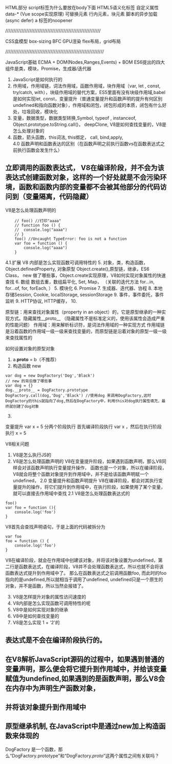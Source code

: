 HTML部分
script标签为什么要放在body下面
HTML5语义化标签
自定义属性data-* (Vue scope实现原理)
可替换元素 
行内元素，块元素
脚本的异步加载(async defer)
a 标签的noopener

///////////////////////////////////////////////////////////

CSS盒模型
box-sizing
BFC
GPU渲染
flex布局，grid布局

/////////////////////////////////////////////////////////////

JavaScript基础
ECMA + DOM(Nodes,Ranges,Events) + BOM
ES6提出的四大组件是类，模块，Promise，生成器/迭代器
1. JavaScript是如何执行的
2. 作用域，作用域链，词法作用域，函数作用域，块作用域（var, let , const, try/catch, with），块级作用域的替代方案，ES5里面有没有块级作用域,babel是如何实现let, const，变量提升（普通变量提升和函数声明的提升有何区别 undefined和指向函数对象），作用域和闭包，闭包形成的本质，闭包有什么好处，垃圾回收，模块化 
3. 变量，数据类型，数据类型转换,Symbol, typeof , instanceof, Object.prototype.toString.call()， deepClone,  V8是如何查找变量的，V8是怎么处理对象的
4. 函数，箭头函数，this词法, this绑定， call, bind,apply,  
4.0 函数声明和函数表达的区别（在函数声明之前执行函数vs在函数表达式之前执行函数会发生什么）

## 立即调用的函数表达式， V8在编译阶段，并不会为该表达式创建函数对象，这样的一个好处就是不会污染环境，函数和函数内部的变量都不会被其他部分的代码访问到（变量隔离，代码隐藏）


V8是怎么处理函数声明的
```
    // foo() //打印"aaaa"
	// function foo () {
	// 	console.log("aaaa") 
	// }
	foo() //Uncaught TypeError: foo is not a function
	var foo = function () {
		console.log("aaaa")
	}

```
4.1.扩展 V8 内部是怎么实现函数可调用特性的
5. 对象，类，构造函数，Object.definedProperty,  对象原型 Object.create(),原型链，继承，ES6 Class， new 做了哪些事，Object.create实现原理，V8如何实现对象属性的快速查找
6. 数组 数组去重，数组扁平化, Set, Map， （关联的迭代方法 for...in, for...of, for, forEach, ）
5. 模块化
6. Promise
7. 生成器、迭代器、协程
8. 本地存储Session, Cookie, localStorage, sessionStorage
9. 事件，事件委托，事件监听
9. HTTP协议, HTTP缓存，
10. 


原型链：用来查找对象属性（property in an object）的，它是原型继承的一种实现方式。隐藏属性__proto__ （隐藏属性不是标准定义的，使用该属性会造成严重的性能问题）
作用域：用来解析标识符，是词法作用域的一种实现方式
作用域链是沿着函数的作用域一级一级来查找变量的，而原型链是沿着对象的原型一级一级来查找属性的

如何设置对象的原型对象
1. a.__proto__ = b（不推荐）
2. 构造函数 new  
```
var dog = new DogFactory('Dog','Black')
// new 的背后做了哪些事
var dog = {}  
dog.__proto__ = DogFactory.prototype
DogFactory.call(dog,'Dog','Black') //使用dog 来调用DogFactory,这时DogFactory的this就指向了dog,然后在DogFactory中，利用this对dog执行属性填充，最终就创建了dog对象
```
3. 

变量提升
var x = 5
分两个阶段执行
首先编译阶段执行 var x ，然后在执行阶段 执行 x = 5

V8相关问题
1. V8是怎么执行JS的
2. V8是怎么处理函数声明的
V8在变量提升阶段，如果遇到函数声明，那么V8同样会对该函数声明执行变量提升操作， 函数也是一个对象，所以在编译阶段，V8就会将整个函数对象提升到作用域中，并不是给该函数声明赋一个undefined，
2.0 变量提升和函数声明提升
V8在编译阶段，都会对其执行变量提升的操作，将它们提升到作用域中，在执行阶段，如果使用了某个变量，就可以直接去作用域中查找
2.1 V8是怎么处理函数表达式的
```
foo()
var foo = function (){
    console.log('foo')
}
```
V8首先会查找声明语句，于是上面的代码被拆分为
```
var foo   
foo = function () {
    console.log('foo')
}
```
V8在编译阶段，就会在作用域中创建该对象，并将该对象设置为undefined，第二行是函数表达式，在编译阶段，V8并不会处理函数表达式，所以也就不会将该函数表达式提升到作用域中了。
那么在函数表达式之前调用函数foo, 而此时的foo指向的是undefined,所以就相当于调用了undefined, undefined只是一个原生的对象，并不是函数，所以当然会报错了。

3. V8是怎样提升对象的属性访问速度的
4. V8内部是怎么实现函数可调用特性的呢
5. V8中是如何实现对象的继承
6. V8中是如何查找变量的
7. V8是怎么实现 1 + '2'的


## 表达式是不会在编译阶段执行的。
## 在V8解析JavaScript源码的过程中，如果遇到普通的变量声明，那么便会将它提升到作用域中，并给该变量赋值为undefined,如果遇到的是函数声明，那么V8会在内存中为声明生产函数对象，
## 并将该对象提升到作用域中 


## 原型继承机制, 在JavaScript中是通过new加上构造函数来体现的
DogFactory 是一个函数，那么“DogFactory.prototype”和“DogFactory._proto_”这两个属性之间有关联吗？